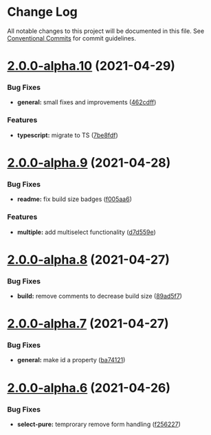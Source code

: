 # Change Log

All notable changes to this project will be documented in this file.
See [Conventional Commits](https://conventionalcommits.org) for commit guidelines.

# [2.0.0-alpha.10](https://github.com/dudyn5ky1/select-pure/compare/select-pure@2.0.0-alpha.9...select-pure@2.0.0-alpha.10) (2021-04-29)


### Bug Fixes

* **general:** small fixes and improvements ([462cdff](https://github.com/dudyn5ky1/select-pure/commit/462cdff53c34464f00716ca11593256307d30e9f))


### Features

* **typescript:** migrate to TS ([7be8fdf](https://github.com/dudyn5ky1/select-pure/commit/7be8fdf31e6a34879981746a9c7eec21e8e6cb72))





# [2.0.0-alpha.9](https://github.com/dudyn5ky1/select-pure/compare/select-pure@2.0.0-alpha.8...select-pure@2.0.0-alpha.9) (2021-04-28)


### Bug Fixes

* **readme:** fix build size badges ([f005aa6](https://github.com/dudyn5ky1/select-pure/commit/f005aa683704bb7b057b0e260ebd252b712c94de))


### Features

* **multiple:** add multiselect functionality ([d7d559e](https://github.com/dudyn5ky1/select-pure/commit/d7d559e7349172fbcfee0af9e5d1f520743abd8b))





# [2.0.0-alpha.8](https://github.com/dudyn5ky1/select-pure/compare/select-pure@2.0.0-alpha.7...select-pure@2.0.0-alpha.8) (2021-04-27)


### Bug Fixes

* **build:** remove comments to decrease build size ([89ad5f7](https://github.com/dudyn5ky1/select-pure/commit/89ad5f7f1bd0eed63f49a2e08e87f2d7fdc66cdb))





# [2.0.0-alpha.7](https://github.com/dudyn5ky1/select-pure/compare/select-pure@2.0.0-alpha.6...select-pure@2.0.0-alpha.7) (2021-04-27)


### Bug Fixes

* **general:** make id a property ([ba74121](https://github.com/dudyn5ky1/select-pure/commit/ba74121fc42616a9235a35d2b6f37a05a991ee31))





# [2.0.0-alpha.6](https://github.com/dudyn5ky1/select-pure/compare/select-pure@2.0.0-alpha.5...select-pure@2.0.0-alpha.6) (2021-04-26)


### Bug Fixes

* **select-pure:** temprorary remove form handling ([f256227](https://github.com/dudyn5ky1/select-pure/commit/f2562277b24c916f3600217f322814708c543d34))
